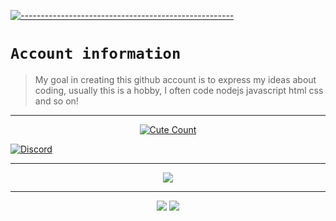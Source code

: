 [![-----------------------------------------------------](https://raw.githubusercontent.com/andreasbm/readme/master/assets/lines/colored.png)](#table-of-contents)

# `Account information`
> My goal in creating this github account is to express my ideas about coding, usually this is a hobby, I often code nodejs javascript html css and so on!  

---------

<p align="center">
<a href="https://youtube.com/@YUSUP909"><img alt="Cute Count" src="https://count.getloli.com/get/@HindiaFtNpc?theme=rule34"/></a>
  
<a href="https://discord.com/invite/aZwYcWmpzD"><img alt="Discord" src="https://discord.c99.nl/widget/theme-1/722687501298434099.png"/></a>
</p>

------

<p align="center">
<img src="http://github-profile-summary-cards.vercel.app/api/cards/profile-details?username=HindiaFtNpc&theme=dracula" />
</p>

------

<p align="center">
<img src="https://spotify-github-profile.vercel.app/api/view.svg?uid=31clwo7edqwwy7heid576bz6xuue&cover_image=true&theme=natemoo-re&show_offline=true&background_color=121212&bar_color=53b14f&bar_color_cover=false&background_color=121212&bar_color=53b14f&bar_color_cover=true" />
<img src="https://spotify-recently-played-readme.vercel.app/api?user=31clwo7edqwwy7heid576bz6xuue&width=700" />
</p>
